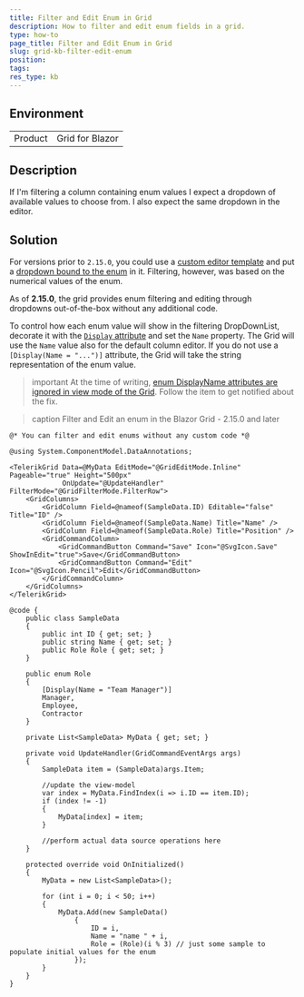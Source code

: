 ```yaml
---
title: Filter and Edit Enum in Grid
description: How to filter and edit enum fields in a grid.
type: how-to
page_title: Filter and Edit Enum in Grid
slug: grid-kb-filter-edit-enum
position: 
tags: 
res_type: kb
---
```


## Environment
<table>
	<tbody>
		<tr>
			<td>Product</td>
			<td>Grid for Blazor</td>
		</tr>
	</tbody>
</table>


## Description

If I'm filtering a column containing enum values I expect a dropdown of available values to choose from. I also expect the same dropdown in the editor.


## Solution

For versions prior to `2.15.0`, you could use a [custom editor template](slug:grid-templates-editor) and put a [dropdown bound to the enum](slug:dropdown-kb-bind-to-enum) in it. Filtering, however, was based on the numerical values of the enum.

As of **2.15.0**, the grid provides enum filtering and editing through dropdowns out-of-the-box without any additional code.

To control how each enum value will show in the filtering DropDownList, decorate it with the [`Display` attribute](https://learn.microsoft.com/en-us/dotnet/api/microsoft.openapi.attributes.displayattribute) and set the `Name` property. The Grid will use the `Name` value also for the default column editor. If you do not use a `[Display(Name = "...")]` attribute, the Grid will take the string representation of the enum value.

>important At the time of writing, [enum DisplayName attributes are ignored in view mode of the Grid](https://feedback.telerik.com/blazor/1521947-enum-displayname-attributes-are-ignored-in-view-mode-of-the-grid). Follow the item to get notified about the fix.

>caption Filter and Edit an enum in the Blazor Grid - 2.15.0 and later

````RAZOR
@* You can filter and edit enums without any custom code *@

@using System.ComponentModel.DataAnnotations;

<TelerikGrid Data=@MyData EditMode="@GridEditMode.Inline" Pageable="true" Height="500px"
             OnUpdate="@UpdateHandler" FilterMode="@GridFilterMode.FilterRow">
    <GridColumns>
        <GridColumn Field=@nameof(SampleData.ID) Editable="false" Title="ID" />
        <GridColumn Field=@nameof(SampleData.Name) Title="Name" />
        <GridColumn Field=@nameof(SampleData.Role) Title="Position" />
        <GridCommandColumn>
            <GridCommandButton Command="Save" Icon="@SvgIcon.Save" ShowInEdit="true">Save</GridCommandButton>
            <GridCommandButton Command="Edit" Icon="@SvgIcon.Pencil">Edit</GridCommandButton>
        </GridCommandColumn>
    </GridColumns>
</TelerikGrid>

@code {
    public class SampleData
    {
        public int ID { get; set; }
        public string Name { get; set; }
        public Role Role { get; set; }
    }

    public enum Role
    {
        [Display(Name = "Team Manager")]
        Manager,
        Employee,
        Contractor
    }

    private List<SampleData> MyData { get; set; }

    private void UpdateHandler(GridCommandEventArgs args)
    {
        SampleData item = (SampleData)args.Item;

        //update the view-model
        var index = MyData.FindIndex(i => i.ID == item.ID);
        if (index != -1)
        {
            MyData[index] = item;
        }

        //perform actual data source operations here
    }

    protected override void OnInitialized()
    {
        MyData = new List<SampleData>();

        for (int i = 0; i < 50; i++)
        {
            MyData.Add(new SampleData()
                {
                    ID = i,
                    Name = "name " + i,
                    Role = (Role)(i % 3) // just some sample to populate initial values for the enum
                });
        }
    }
}
````
